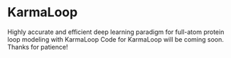 # KarmaLoop
Highly accurate and efficient deep learning paradigm for full-atom protein loop modeling with KarmaLoop
Code for KarmaLoop will be coming soon. Thanks for patience!
